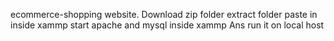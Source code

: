  ecommerce-shopping website.
Download zip folder
extract folder
paste in inside xammp
start apache and mysql inside xammp
Ans run it on local host
